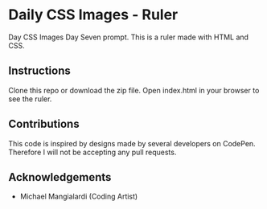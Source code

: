 # Daily CSS Images - Ruler
Day CSS Images Day Seven prompt. This is a ruler made with HTML and CSS.

## Instructions
Clone this repo or download the zip file. Open index.html in your browser to see the ruler.

## Contributions
This code is inspired by designs made by several developers on CodePen. Therefore I will not be accepting any pull requests.

## Acknowledgements
* Michael Mangialardi (Coding Artist)
